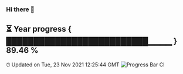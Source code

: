 ### Hi there 👋
⏳ Year progress { ██████████████████████████▁▁▁▁ } 89.46 %
---
⏰ Updated on Tue, 23 Nov 2021 12:25:44 GMT
![Progress Bar CI](https://github.com/liununu/liununu/workflows/Progress%20Bar%20CI/badge.svg)
